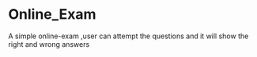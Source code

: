 # Online_Exam
A simple online-exam ,user can attempt the questions and it will show the right and wrong answers

